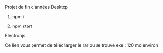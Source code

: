 Projet de fin d'années Desktop

1. npm i

2. npm start

Electronjs

Ce lien vous permet de télécharger le rar ou se trouve exe : 120 mo environ

